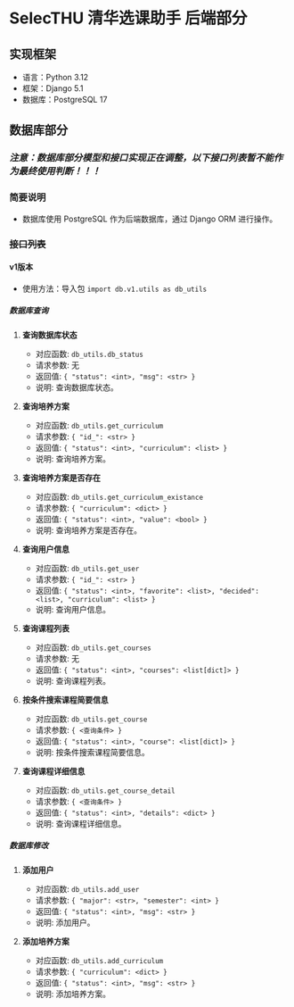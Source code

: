 # SelecTHU 清华选课助手 后端部分
## 实现框架
- 语言：Python 3.12
- 框架：Django 5.1
- 数据库：PostgreSQL 17

## 数据库部分
### *注意：数据库部分模型和接口实现正在调整，以下接口列表暂不能作为最终使用判断！！！*
### 简要说明
- 数据库使用 PostgreSQL 作为后端数据库，通过 Django ORM 进行操作。

### ~~接口列表~~
#### v1版本
- 使用方法：导入包 `import db.v1.utils as db_utils`
  
##### 数据库查询
1. **查询数据库状态**<span id="db_status"></span>
    - 对应函数: `db_utils.db_status`
    - 请求参数: 无
    - 返回值: `{ "status": <int>, "msg": <str> }`
    - 说明: 查询数据库状态。

2. **查询培养方案**<span id="get_curriculum"></span>
    - 对应函数: `db_utils.get_curriculum`
    - 请求参数: `{ "id_": <str> }`
    - 返回值: `{ "status": <int>, "curriculum": <list> }`
    - 说明: 查询培养方案。

3. **查询培养方案是否存在**<span id="get_curriculum_existance"></span>
    - 对应函数: `db_utils.get_curriculum_existance`
    - 请求参数: `{ "curriculum": <dict> }`
    - 返回值: `{ "status": <int>, "value": <bool> }`
    - 说明: 查询培养方案是否存在。

4. **查询用户信息**<span id="get_user"></span>
    - 对应函数: `db_utils.get_user`
    - 请求参数: `{ "id_": <str> }`
    - 返回值: `{ "status": <int>, "favorite": <list>, "decided": <list>, "curriculum": <list> }`
    - 说明: 查询用户信息。

5. **查询课程列表**<span id="get_courses"></span>
    - 对应函数: `db_utils.get_courses`
    - 请求参数: 无
    - 返回值: `{ "status": <int>, "courses": <list[dict]> }`
    - 说明: 查询课程列表。

6. **按条件搜索课程简要信息**<span id="get_course"></span>
    - 对应函数: `db_utils.get_course`
    - 请求参数: `{ <查询条件> }`
    - 返回值: `{ "status": <int>, "course": <list[dict]> }`
    - 说明: 按条件搜索课程简要信息。

7. **查询课程详细信息**<span id="get_course_detail"></span>
    - 对应函数: `db_utils.get_course_detail`
    - 请求参数: `{ <查询条件> }`
    - 返回值: `{ "status": <int>, "details": <dict> }`
    - 说明: 查询课程详细信息。

##### 数据库修改
1. **添加用户**<span id="add_user"></span>
    - 对应函数: `db_utils.add_user`
    - 请求参数: `{ "major": <str>, "semester": <int> }`
    - 返回值: `{ "status": <int>, "msg": <str> }`
    - 说明: 添加用户。

2. **添加培养方案**<span id="add_curriculum"></span>
    - 对应函数: `db_utils.add_curriculum`
    - 请求参数: `{ "curriculum": <dict> }`
    - 返回值: `{ "status": <int>, "msg": <str> }`
    - 说明: 添加培养方案。